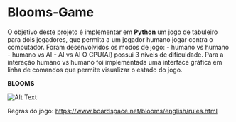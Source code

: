 # Blooms-Game

O objetivo deste projeto é implementar em **Python** um jogo de tabuleiro para dois jogadores, que permita a um jogador humano jogar contra o computador. 
Foram desenvolvidos os modos de jogo:
          - humano vs humano
          - humano vs AI
          - AI vs AI
O CPU(AI) possui 3 níveis de dificuldade.
Para a interação humano vs humano foi implementada uma interface gráfica em linha de comandos que permite visualizar o estado do jogo.


**BLOOMS**

![Alt Text](https://www.nickbentley.games/wp-content/uploads/2018/12/new-blooms-2-fast.gif)

Regras do jogo: https://www.boardspace.net/blooms/english/rules.html
